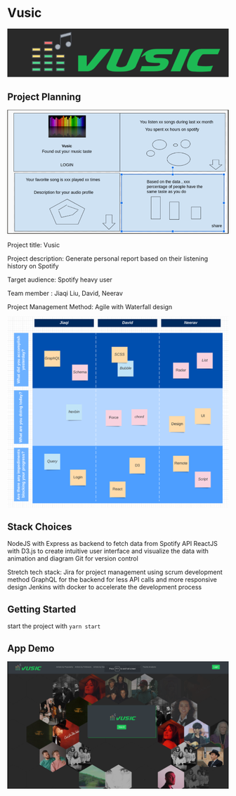 # Vusic

!["Vusic"](https://github.com/JIAQI13/FinalProject/blob/master/doc/vusic.png)

## Project Planning

!["WireFrame"](https://github.com/JIAQI13/FinalProject/blob/master/doc/wirefram.png)

Project title: Vusic

Project description: Generate personal report based on their listening history on Spotify

Target audience: Spotify heavy user

Team member : Jiaqi Liu, David, Neerav

Project Management Method: Agile with Waterfall design

!["DailyStandUpMeeting"](https://github.com/JIAQI13/FinalProject/blob/master/doc/daily%20scrum.png)

## Stack Choices

NodeJS with Express as backend to fetch data from Spotify API
ReactJS with D3.js to create intuitive user interface and visualize the data with animation and diagram
Git for version control

Stretch tech stack:
Jira for project management using scrum development method
GraphQL for the backend for less API calls and more responsive design
Jenkins with docker to accelerate the development process

## Getting Started

start the project with `yarn start`

## App Demo

!["HomePage"](https://github.com/JIAQI13/FinalProject/blob/master/doc/Home.png)

